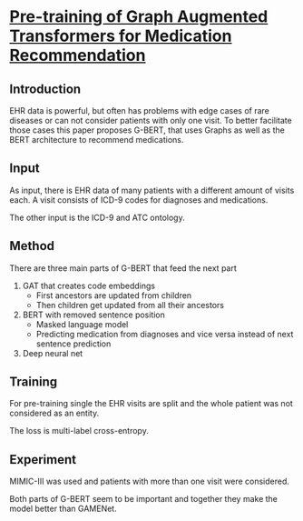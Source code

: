 # [Pre-training of Graph Augmented Transformers for Medication Recommendation](https://arxiv.org/abs/1906.00346)
## Introduction
EHR data is powerful, but often has problems with edge cases of rare diseases or can not consider patients with only one visit. To better facilitate those cases this paper proposes G-BERT, that uses Graphs as well as the BERT architecture to recommend medications.
## Input
As input, there is EHR data of many patients with a different amount of visits each. A visit consists of ICD-9 codes for diagnoses and medications.

The other input is the ICD-9 and ATC ontology.
## Method
There are three main parts of G-BERT that feed the next part
1. GAT that creates code embeddings
	- First ancestors are updated from children
	- Then children get updated from all their ancestors
1. BERT with removed sentence position
	- Masked language model
	- Predicting medication from diagnoses and vice versa instead of next sentence prediction
1. Deep neural net
## Training
For pre-training single the EHR visits are split and the whole patient was not considered as an entity.

The loss is multi-label cross-entropy.
## Experiment
MIMIC-III was used and patients with more than one visit were considered.

Both parts of G-BERT seem to be important and together they make the model better than GAMENet.